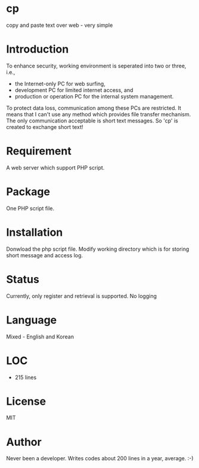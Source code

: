 # cp
copy and paste text over web - very simple

# Introduction
To enhance security, working environment is seperated into two or three, i.e., 
- the Internet-only PC for web surfing,
- development PC for limited internet access, and
- production or operation PC for the internal system management.

To protect data loss, communication among these PCs are restricted. It means that 
I can't use any method which provides file transfer mechanism. The only communication
acceptable is short text messages. So 'cp' is created to exchange short text!

# Requirement
A web server which support PHP script.

# Package
One PHP script file.

# Installation
Donwload the php script file. Modify working directory which is for storing short message and access log.

# Status
Currently, only register and retrieval is supported.
No logging

# Language
Mixed - English and Korean

# LOC
- 215 lines

# License
MIT

# Author
Never been a developer.
Writes codes about 200 lines in a year, average. :-)
